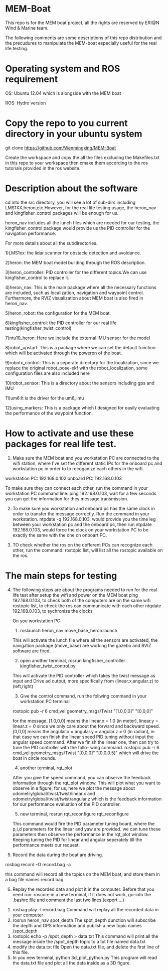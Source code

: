 # MEM-Boat
This repo is for the MEM boat project, all the rights are reserved by ERI@N Wind & Marine team.

The following comments are some descriptions of this repo distribution and the precudures to manipulate
the MEM-boat especially useful for the real life testing.

# Operating system and ROS requirement
OS: Ubuntu 12.04 which is alongside with the MEM boat

ROS: Hydro version

# Copy the repo to you current directory in your ubuntu system
git clone https://github.com/Wenmingxing/MEM-Boat

Create the workspace and copy the all the files excluding the Makefiles.txt in this repo to your workspace 
then cmake them according to the ros tutorials provided in the ros website.

# Description about the software
cd into the src directory, you will see a lot of sub-dirs including LMS1XX,heron,etc.However, for the real life
testing usage, the heron_nav and kingfisher_control packages will be enough for us.

heron_nav includes all the lunch files which are needed for our testing, the kingfisher_control package would provide 
us the PID controller for the navigation performance.

For more details about all the subdirectories.

1)LMS1xx: the lidar scanner for obstacle detection and avoidance.

2)heron: the MEM boat model building through the ROS description.

3)heron_controller: PID controller for the different topics.We can use kingfisher_control to replace it.

4)heron_nav: This is the main package where all the necessary functions are included, such as localization, navigation and 
waypoint control. Furthermore, the RVIZ visualization about MEM boat is also fired in heron_nav.

5)heron_robot: the configuration for the MEM boat.

6)kingfisher_control: the PID controller for our real life testing(kingfisher_twist_control)

7)ntu10_heron: Here we include the external IMU sensor for the model

8)robot_upstart: This is a package where we can set the default function which will be activated through the poweron of the boat.

9)robotx_control: This is a seperate directory for the localization, since we replace the original robot_pose-ekf with the robot_localization, some configuration files are also included here

10)robot_sensor: This is a directory about the sensors including gps and IMU

11)um6:It is the driver for the um6_imu 

12)using_markers: This is a package which I designed for easily evaluating the performance of the waypoint function.

# How to activate and use these packages for real life test.

1. Make sure the MEM boat and you workstation PC are connected to the wifi station, where I've set the different static IPs
for the onboard pc and workstation pc in order to to recoganize each others in the wifi.

workstation PC: 192.168.0.102
onboard PC: 192.168.0.103

To make sure they can connect each other, run the command in your workstation PC command line:
ping 192.168.0.103, wait for a few seconds you can get the information for they message transmission.

2. To make sure you workstation and onboard pc has the same clock in order to transfer the message correctly. Run the command 
in your workstation.
ntpdate -q 192.168.0.103, would provide you the time leg between your workstation pc and the onboard pc, then run 
ntpdate 192.168.0.103, would force the clock on your workstation PC to be exactly the same with the one on onboart PC.

3. TO check whether the ros on the defferent PCs can recognize each other, run the command:
rostopic list, will list all the rostopic available on the ros.

# The main steps for testing

4. The following steps are about the programs needed to run for the real life test after setup the wifi and power on the MEM boat
  ping 192.168.0.103, to check both of the computers are on the same wifi
  rostopic list, to check the ros can communicate with each other
  ntqdate 192.168.0.103, to sychronize the clocks
  
   
    On you workstation PC:
    
    1) roslaunch heron_nav move_base_heron.launch
    
    This will activate the lunch file where all the sensors are activated, the navigation package (move_base) are working
    the gazebo and RVIZ software are fired.
    
    2) open another terminal, rosrun kingfisher_controller kingfisher_twist_control.py
    
    This will activate the PID controller which takes the twist message as input and Drive ad output, more specifically
    from (linear.x,angular.z) to (left,right)
    
    3) Give the control command, run the follwing command in your workstation PC terminal
    
    rostopic pub -r 6 cmd_vel geometry_msgs/Twist "[1.0,0,0]" "[0,0,0]"
    
    for the message, [1.0,0,0] means the linear.x = 1.0 (in meter), linear.y = linear.z = 0 since we only care about the forward and
    backward speed.
    [0,0,0] means the angular.x = angular.y = angular.z = 0 (in radian), in that case we can finish the linear speed PID tuning without 
    input the angular speed command. After we finish the linear one, then can try to tune the PID controller with the follo-
    wing command.
    rostopic pub -r 6 cmd_vel geometry_msgs/Twist "[0,0,0]" "[0,0,0.5]" which will drive the boat in circle rounds.
    
    4) another terminal, rqt_plot
    
    After you give the speed command, you can observe the feedback information through the rqt_plot window.
    This will plot what you want to observe in a figure, for us, here we plot the message about 
    odometry/global/twist/twist/linear.x and odometry/global/twist/twist/angular.z which is the feedback information
    for our performance evaluation of the PID controller.
    
    5) new terminal, rosrun rqt_reconfigure rqt_reconfigure
    
    This command would fire the PID parameter tuning board, where the p,i,d parameters for the linear and yaw are provided.
    we can tune these parameters then observe the performance in the rqt_plot window.
    Keeping tuning the PID for linear and angular seperately till the performance meets our request.

5. Record the data during the boat are driving.

rosbag record -O record.bag -a

this command will record all the topics on the MEM boat, and store them in a bag file names record.bag.

6. Replay the recorded data and plot it in the computer. Before that you need run: roscore in a new terminal, if it does not work, go-into the .bashrc file and comment the last two lines.(export ...)
  1) rosbag play -l record.bag
  Command will replay all the recorded data in your computer
  2) rosrun heron_nav spot_depth
  The spot_depth dunction will subscribe the depth and GPS information and publish a new topic names /spot_depth
  3) rostopic echo -p /spot_depth > data.txt
  This command will print all the message inside the /spot_depth topic to a txt file named data.txt
  4) modify the data.txt file
  Open the data.txt file, and delete the first line of this file.
  5) In you new terminal, python 3d_plot_python.py
  This program will read the data.txt file and plot all the data inside as a 3D figure.



